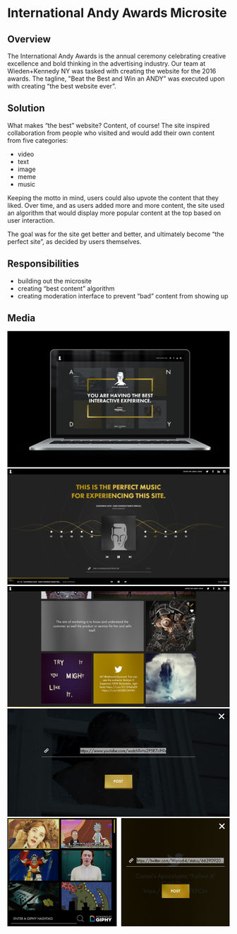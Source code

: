 # International Andy Awards Microsite

## Overview
The International Andy Awards is the annual ceremony celebrating creative excellence and bold thinking in the advertising industry. Our team at Wieden+Kennedy NY was tasked with creating the website for the 2016 awards. The tagline, "Beat the Best and Win an ANDY” was executed upon with creating “the best website ever”.

## Solution
What makes “the best” website? Content, of course! The site inspired collaboration from people who visited and would add their own content from five categories:

* video
* text
* image
* meme
* music

Keeping the motto in mind, users could also upvote the content that they liked. Over time, and as users added more and more content, the site used an algorithm that would display more popular content at the top based on user interaction.

The goal was for the site get better and better, and ultimately become “the perfect site”, as decided by users themselves.

## Responsibilities
* building out the microsite
* creating “best content” algorithm
* creating moderation interface to prevent “bad” content from showing up

## Media
![ANDYs 1](https://raw.githubusercontent.com/amaiorov/interactive-projects/main/andys/images/andys-1.jpeg)
![ANDYs 2](https://raw.githubusercontent.com/amaiorov/interactive-projects/main/andys/images/andys-2.jpeg)
![ANDYs 3](https://raw.githubusercontent.com/amaiorov/interactive-projects/main/andys/images/andys-3.jpeg)
![ANDYs 4](https://raw.githubusercontent.com/amaiorov/interactive-projects/main/andys/images/andys-4.jpeg)
![ANDYs 5](https://raw.githubusercontent.com/amaiorov/interactive-projects/main/andys/images/andys-5.jpeg)
